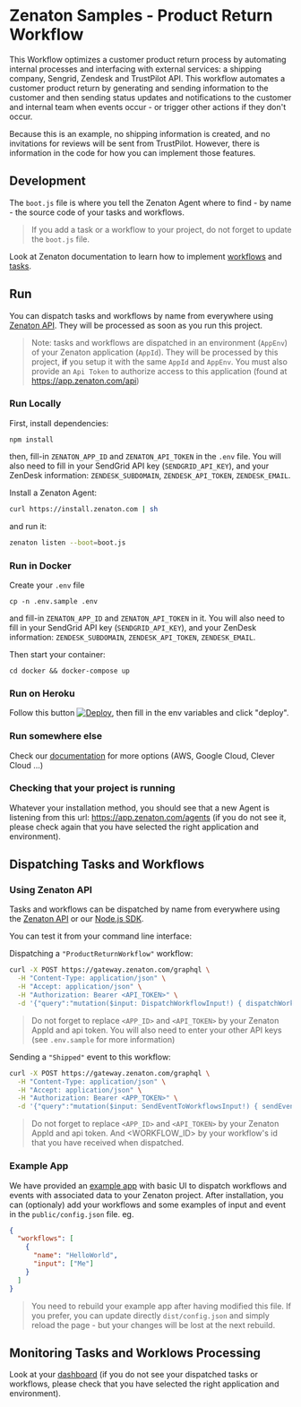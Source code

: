 # Zenaton Samples - Product Return Workflow

This Workflow optimizes a customer product return process by automating internal processes and interfacing with external services: a shipping company, Sengrid, Zendesk and TrustPilot API. This workflow automates a customer product return by generating and sending information to the customer and then sending status updates and notifications to the customer and internal team when events occur - or trigger other actions if they don't occur.

Because this is an example, no shipping information is created, and no invitations for reviews will be sent from TrustPilot. However, there is information in the code for how you can implement those features.

## Development

The `boot.js` file is where you tell the Zenaton Agent where to find - by name - the source code of your tasks and workflows.

> If you add a task or a workflow to your project, do not forget to update the `boot.js` file.

Look at Zenaton documentation to learn how to implement [workflows](https://docs.zenaton.com/workflows/implementation/) and [tasks](https://docs.zenaton.com/tasks/implementation/).

## Run

You can dispatch tasks and workflows by name from everywhere using [Zenaton API](https://docs.zenaton.com/client/graphql-api/). They will be processed as soon as you run this project.

> Note: tasks and workflows are dispatched in an environment (`AppEnv`) of your Zenaton application (`AppId`). They will be processed by this project, **if** you setup it with the same `AppId` and `AppEnv`. You must also provide an `Api Token` to authorize access to this application (found at https://app.zenaton.com/api)

### Run Locally

First, install dependencies:

```
npm install
```

then, fill-in `ZENATON_APP_ID` and `ZENATON_API_TOKEN` in the `.env` file. You will also need to fill in your SendGrid API key (`SENDGRID_API_KEY`), and your ZenDesk information: `ZENDESK_SUBDOMAIN`, `ZENDESK_API_TOKEN`, `ZENDESK_EMAIL`.

Install a Zenaton Agent:

```sh
curl https://install.zenaton.com | sh
```

and run it:

```sh
zenaton listen --boot=boot.js
```

### Run in Docker

Create your `.env` file

```
cp -n .env.sample .env
```

and fill-in `ZENATON_APP_ID` and `ZENATON_API_TOKEN` in it. You will also need to fill in your SendGrid API key (`SENDGRID_API_KEY`), and your ZenDesk information: `ZENDESK_SUBDOMAIN`, `ZENDESK_API_TOKEN`, `ZENDESK_EMAIL`.

Then start your container:

```
cd docker && docker-compose up
```

### Run on Heroku

Follow this button [![Deploy](https://www.herokucdn.com/deploy/button.svg)](https://heroku.com/deploy), then fill in the env variables and click "deploy".

### Run somewhere else

Check our [documentation](https://docs.zenaton.com/going-to-production/) for more options (AWS, Google Cloud, Clever Cloud ...)

### Checking that your project is running

Whatever your installation method, you should see that a new Agent is listening from this url: https://app.zenaton.com/agents (if you do not see it, please check again that you have selected the right application and environment).

## Dispatching Tasks and Workflows

### Using Zenaton API

Tasks and workflows can be dispatched by name from everywhere using the [Zenaton API](https://docs.zenaton.com/client/graphql-api/) or our [Node.js SDK](https://github.com/zenaton/zenaton-node).

You can test it from your command line interface:

Dispatching a `"ProductReturnWorkflow"` workflow:

```bash
curl -X POST https://gateway.zenaton.com/graphql \
  -H "Content-Type: application/json" \
  -H "Accept: application/json" \
  -H "Authorization: Bearer <API_TOKEN>" \
  -d '{"query":"mutation($input: DispatchWorkflowInput!) { dispatchWorkflow(input: $input) { id } }","variables":{"input":{"appId":"<APP_KEY>","environment":"dev","name":"ProductReturnWorkflow","input":"[{\"email\":\"my@email.com\", \"status\":\"status1\"}]"}}}'
```

> Do not forget to replace `<APP_ID>` and `<API_TOKEN>` by your Zenaton AppId and api token. You will also need to enter your other API keys (see `.env.sample` for more information)

Sending a `"Shipped"` event to this workflow:

```bash
curl -X POST https://gateway.zenaton.com/graphql \
  -H "Content-Type: application/json" \
  -H "Accept: application/json" \
  -H "Authorization: Bearer <APP_TOKEN>" \
  -d '{"query":"mutation($input: SendEventToWorkflowsInput!) { sendEventToWorkflows(input: $input) { status } }","variables":{"input":{"appId":"<APP_ID>","environment":"dev","name":"Shipped","data":"[]","selector":{"id":"<WORKFLOW_ID>"}}}}'
```

> Do not forget to replace `<APP_ID>` and `<API_TOKEN>` by your Zenaton AppId and api token. And <WORKFLOW_ID> by your workflow's id that you have received when dispatched.

### Example App

We have provided an [example app](https://github.com/zenaton/nodejs-example-app) with basic UI to dispatch workflows and events with associated data to your Zenaton project. After installation, you can (optionaly) add your workflows and some examples of input and event in the `public/config.json` file. eg.

```json
{
  "workflows": [
    {
      "name": "HelloWorld",
      "input": ["Me"]
    }
  ]
}
```

> You need to rebuild your example app after having modified this file. If you prefer, you can update directly `dist/config.json` and simply reload the page - but your changes will be lost at the next rebuild.

## Monitoring Tasks and Worklows Processing

Look at your [dashboard](https://app.zenaton.com/workflows) (if you do not see your dispatched tasks or workflows, please check that you have selected the right application and environment).
